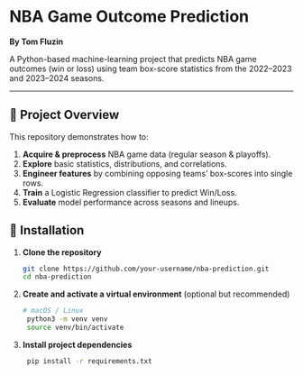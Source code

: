 # NBA Game Outcome Prediction

**By Tom Fluzin**

A Python-based machine-learning project that predicts NBA game outcomes (win or loss) using team box-score statistics from the 2022–2023 and 2023–2024 seasons.

---

## 🚀 Project Overview

This repository demonstrates how to:

1. **Acquire & preprocess** NBA game data (regular season & playoffs).  
2. **Explore** basic statistics, distributions, and correlations.  
3. **Engineer features** by combining opposing teams’ box-scores into single rows.  
4. **Train** a Logistic Regression classifier to predict Win/Loss.  
5. **Evaluate** model performance across seasons and lineups.

## 🔧 Installation

1. **Clone the repository**  
   ```bash
   git clone https://github.com/your-username/nba-prediction.git
   cd nba-prediction

2. **Create and activate a virtual environment** (optional but recommended)
   ```bash
   # macOS / Linux
    python3 -m venv venv
    source venv/bin/activate

2. **Install project dependencies** 
   ```bash
    pip install -r requirements.txt




